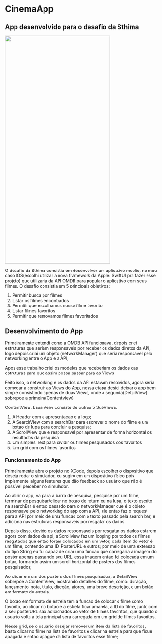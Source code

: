 # CinemaApp

## App desenvolvido para o desafio da Sthima

<img src="https://media.giphy.com/media/baUlYRfBX201sw9xES/giphy.gif" width="346.5" height="750" />

O desafio da Sthima consistia em desenvolver um aplicativo moblie, no meu caso IOS(escolhi utilizar a nova framework da Apple: SwiftUI pra fazer esse projeto) que utilizaria da API OMDB para popular o aplicativo com seus filmes.
O desafio consistia em 5 principais objetivos:

1. Permitir busca por filmes
2. Listar os filmes encontrados
3. Permitir que escolhamos nosso filme favorito
4. Listar filmes favoritos
5. Permitir que removamos filmes favoritados

## Desenvolvimento do App
<p>Primeiramente entendi como a OMDB API funcionava, depois criei estruturas que seriam responsaveis por receber os dados diretos da API, logo depois criai um objeto (networkManager) que seria responsavel pelo networking entre o App e a API;</p>
<p>Apos esse trabalho criei os modelos que receberiam os dados das estruturas para que assim possa passar para as Views</p>
<p>Feito isso, o networking e os dados da API estavam resolvidos, agora seria comecar a construir as Views do App, nessa etapa desidi deixar o app bem simple consistindo apenas de duas Views, onde a segunda(DetailView) sobrepoe a primeira(Contentview)</p>
<p>ContentView: Essa Veiw consiste de outras 5 SubViews: </p>

1. A Header com a apresentacao e a logo;
2. A SearchView com a searchBar para escrever o nome do filme e um botao de lupa para concluir a pesquisa;
3. A ScrollView que e responsavel por apresentar de forma horizontal os resultados da pesquisa
4. Um simples Text para dividir os filmes pesquisados dos favoritos
5. Um grid com os filmes favoritos

### Funcionamento do App
Primeiramente abra o projeto no XCode, depois escolher o dispositivo que deseja rodar o simulador, eu sugiro em um dispositivo físico pois implementei alguns features que dão feedback ao usuário que não é possível perceber no simulador.

Ao abrir o app, va para a barra de pesquisa, pesquise por um filme, terminar de pesquisar/clicar no botao de return ou na lupa, o texto escrito na searchBar é entao passado para o networkManager que é o objeto responsavel pelo networking do app com a API, ele entao faz o request para a API por meio de uma funcao com o texto passado pela search bar, e adiciona nas estruturas responsaveis por resgatar os dados

Depois disso, devido os dados responsaveis por resgatar os dados estarem agora com dados da api, a Scrollview faz um looping por todos os filmes resgatados que entao foram colocados em um vetor, cada item do vetor é um filme, contendo uma ID, PosterURL e outros; por meio de uma extensao do tipo String eu fui capaz de criar uma funcao que carregaria a imagem do poster apenas passando seu URL, essa imagem entao foi colocada em um botao, formando assim um scroll horizontal de posters dos filmes pesquisados;

Ao clicar em um dos posters dos filmes pesquisados, a DetailView sobrepõe a ContentView, mostrando detalhes do filme, como: duração, lançamento, nota, titulo, direção, atores, uma breve descrição, e um botão em formato de estrela.

O botao em formato de estrela tem a funcao de colocar o filme como favorito, ao clicar no botao e a estrela ficar amarela, a ID do filme, junto com a seu posterURL sao adicionados ao vetor de filmes favoritos, que quando o usuario volta a tela principal sera carregada em um grid de filmes favoritos.

Nesse grid, se o usuario desejar remover um item da lista de favoritos, basta clicar no filme na lista de favoritos e clicar na estrela para que fique apagada e entao apague da lista de favoritos esse filme;
